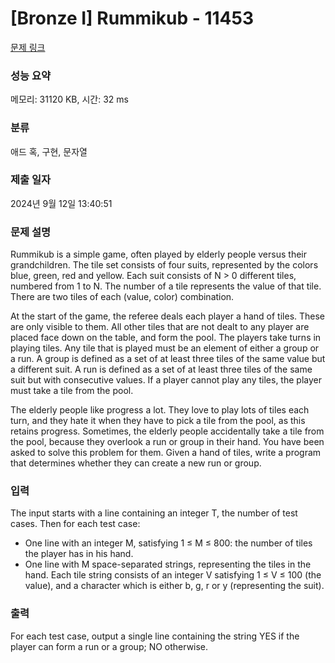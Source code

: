 # [Bronze I] Rummikub - 11453 

[문제 링크](https://www.acmicpc.net/problem/11453) 

### 성능 요약

메모리: 31120 KB, 시간: 32 ms

### 분류

애드 혹, 구현, 문자열

### 제출 일자

2024년 9월 12일 13:40:51

### 문제 설명

<p>Rummikub is a simple game, often played by elderly people versus their grandchildren. The tile set consists of four suits, represented by the colors blue, green, red and yellow. Each suit consists of N > 0 different tiles, numbered from 1 to N. The number of a tile represents the value of that tile. There are two tiles of each (value, color) combination.</p>

<p>At the start of the game, the referee deals each player a hand of tiles. These are only visible to them. All other tiles that are not dealt to any player are placed face down on the table, and form the pool. The players take turns in playing tiles. Any tile that is played must be an element of either a group or a run. A group is defined as a set of at least three tiles of the same value but a different suit. A run is defined as a set of at least three tiles of the same suit but with consecutive values. If a player cannot play any tiles, the player must take a tile from the pool.</p>

<p>The elderly people like progress a lot. They love to play lots of tiles each turn, and they hate it when they have to pick a tile from the pool, as this retains progress. Sometimes, the elderly people accidentally take a tile from the pool, because they overlook a run or group in their hand. You have been asked to solve this problem for them. Given a hand of tiles, write a program that determines whether they can create a new run or group.</p>

### 입력 

 <p>The input starts with a line containing an integer T, the number of test cases. Then for each test case:</p>

<ul>
	<li>One line with an integer M, satisfying 1 ≤ M ≤ 800: the number of tiles the player has in his hand.</li>
	<li>One line with M space-separated strings, representing the tiles in the hand. Each tile string consists of an integer V satisfying 1 ≤ V ≤ 100 (the value), and a character which is either b, g, r or y (representing the suit).</li>
</ul>

### 출력 

 <p>For each test case, output a single line containing the string YES if the player can form a run or a group; NO otherwise.</p>

